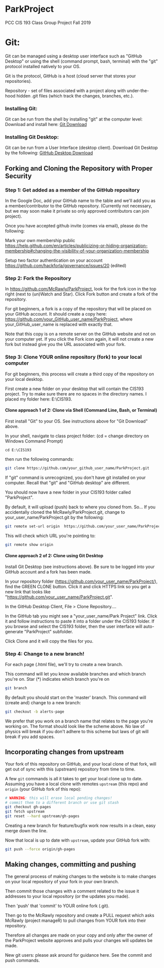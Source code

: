 # ParkProject
PCC CIS 193 Class Group Project Fall 2019

# Git:

Git can be managed using a desktop user interface such as "GitHub Desktop" or using the shell (command prompt, bash, terminal) with the "git" protocol installed natively to your OS. 

Git is the protocol, GitHub is a host (cloud server that stores your repositories).

Repository - set of files associated with a project along with under-the-hood hidden .git files (which track the changes, branches, etc.).

### Installing Git:

Git can be run from the shell by installing "git" at the computer level:
Download and install here: [Git Download][git]

### Installing Git Desktop:

Git can be run from a User Interface (desktop client). 
Download Git Desktop by the following: [GitHub Desktop Download][github-desktop]


## Forking and Cloning the Repository with Proper Security

### Step 1: Get added as a member of the GitHub repository

In the Google Doc, add your GitHub name to the table and we'll add you as a member/contributor to the GitHub repository. (Currently not necessary, but we may soon make it private so only approved contributors can join project). 

Once you have accepted github invite (comes via email), please do the following:

Mark your own membership public
https://help.github.com/en/articles/publicizing-or-hiding-organization-membership#changing-the-visibility-of-your-organization-membership

Setup two factor authentication on your account
https://github.com/hackforla/governance/issues/20 (edited) 

### Step 2: Fork the Repository

In https://github.com/McRawly/ParkProject, look for the fork icon in the top right (next to (un)Watch and Star). Click Fork button and create a fork of the repository.

For git beginners, a fork is a copy of the repository that will be placed on your GitHub account. 
It should create a copy here: https://github.com/your_GitHub_user_name/ParkProject, where your_GitHub_user_name is replaced with exactly that.

Note that this copy is on a remote server on the GitHub website and not on your computer yet.
If you click the Fork icon again, it will not create a new fork but instead give you the URL associated with your fork. 

### Step 3: Clone YOUR online repository (fork) to your local computer

For git beginners, this process will create a third copy of the repository on your local desktop.

First create a new folder on your desktop that will contain the CIS193 project. 
Try to make sure there are no spaces in the directory names.
I placed my folder here: E:\CIS193.

#### Clone approach 1 of 2: Clone via Shell (Command Line, Bash, or Terminal)

First install "Git" to your OS. See instructions above for "Git Download" above.

In your shell, navigate to class project folder: (cd = change directory on Windows Command Prompt)

```command prompt
cd E:\CIS193
```

then run the following commands:

```bash
git clone https://github.com/your_github_user_name/ParkProject.git
```

If "git" command is unrecognized, you don't have git installed on your computer. Recall that "git" and "GitHub desktop" are different. 

You should now have a new folder in your CIS193 folder called "ParkProject". 

By default, it will upload (push) back to where you cloned from. So...
If you accidentally cloned the McRawly/ParkProject.git, change to your_user_name/ParkProject.git by the following:

```bash
git remote set-url origin  https://github.com/your_user_name/ParkProject.git 
```

This will check which URL you're pointing to:

```bash
git remote show origin
```

#### Clone approach 2 of 2: Clone using Git Desktop

Install Git Desktop (see instructions above). Be sure to be logged into your GitHub account and a fork has been made. 

In your repository folder (https://github.com/your_user_name/ParkProject/), find the GREEN CLONE button. Click it and click HTTPS link so you get a new link that looks like "https://github.com/your_user_name/ParkProject.git". 

In the GitHub Desktop Client, File > Clone Repository....

In the GitHub tab you might see a "your_user_name/Park Project" link. Click it and follow instructions to paste it into a folder under the CIS193 folder. If you browse and select the CIS193 folder, then the user interface will auto-generate "ParkProject" subfolder.

Click Clone and it will copy the files for you. 

### Step 4: Change to a new branch!

For each page (.html file), we'll try to create a new branch.

This command will let you know available branches and which branch you're on. 
Star (*) indicates which branch you're on

```bash
git branch
```

By default you should start on the 'master' branch. 
This command will (create and) change to a new branch:

```bash
git checkout -b alerts-page
```

We prefer that you work on a branch name that relates to the page you're working on.
The format should look like the scheme above. No law of physics will break if you don't adhere to this scheme but laws of git will break if you add spaces. 

## Incorporating changes from upstream

Your fork of this repository on GitHub, and your local clone of that fork, will
get out of sync with this (upstream) repository from time to time.

A few `git` commands is all it takes to get your local clone up to date.
Assuming you have a local clone with remotes `upstream` (this repo) and `origin`
(your GitHub fork of this repo):

```bash
# WARNING: this will erase local pending changes!
# commit them to a different branch or use git stash
git checkout gh-pages
git fetch upstream
git reset --hard upstream/gh-pages
```

Creating a new branch for feature/bugfix work now results in a clean, easy merge
down the line.

Now that local is up to date with `upstream`, update your GitHub fork with:

```bash
git push --force origin/gh-pages
```
## Making changes, committing and pushing

The general process of making changes to the website is to make changes on your local repository of your fork in your own branch. 

Then commit those changes with a comment related to the issue it addresses to your local repository (or the updates you made).

Then 'push' that 'commit' to YOUR online fork (.git).

Then go to the McRawly repository and create a PULL request which asks McRawly (project manageR) to pull changes from YOUR fork into their repository.

Therefore all changes are made on your copy and only after the owner of the ParkProject website approves and pulls your changes will updates be made. 

New git users: please ask around for guidance here. See the commit and push commands. 


[git]: https://git-scm.com/downloads
[github-desktop]: https://desktop.github.com/
